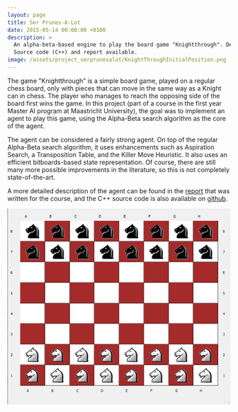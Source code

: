 ```yaml
---
layout: page
title: Ser Prunes-A-Lot
date: 2015-05-14 00:00:00 +0100
description: >
  An alpha-beta-based engine to play the board game "Knightthrough". Developed as project for a course during my first year in the Master AI program at Maastricht University.
  Source code (C++) and report available.
image: /assets/project_serprunesalot/KnightThroughInitialPosition.png
---
```


The game "Knightthrough" is a simple board game, played on a regular chess board, only with pieces that can move in the same way as a Knight can in chess. The player who
manages to reach the opposing side of the board first wins the game. In this project (part of a course in the first year Master AI program at Maastricht University), the
goal was to implement an agent to play this game, using the Alpha-Beta search algorithm as the core of the agent.

The agent can be considered a fairly strong agent. On top of the regular Alpha-Beta search algorithm, it uses enhancements such as Aspiration Search, a Transposition Table,
and the Killer Move Heuristic. It also uses an efficient bitboards-based state representation. Of course, there are still many more possible improvements in the literature,
so this is not completely state-of-the-art.

A more detailed description of the agent can be found in the 
[report](https://github.com/DennisSoemers/SerPrunesALot/blob/master/Report/ISG%20KnightThrough%20Report%20Dennis%20Soemers.pdf) that was written for the course, and the C++ source
code is also available on [github](https://github.com/DennisSoemers/SerPrunesALot).

<img src="/assets/project_serprunesalot/KnightThroughInitialPosition.png">